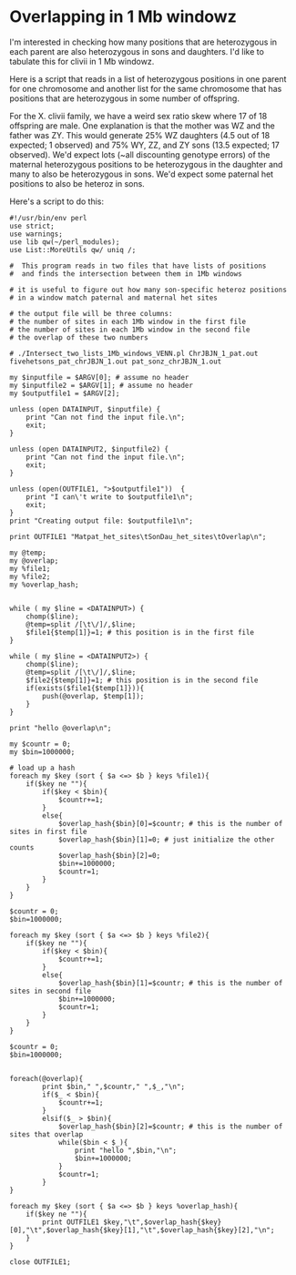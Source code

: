 # Overlapping in 1 Mb windowz

I'm interested in checking how many positions that are heterozygous in each parent are also heterozygous in sons and daughters. I'd like to tabulate this for clivii in 1 Mb windowz.

Here is a script that reads in a list of heterozygous positions in one parent for one chromosome and another list for the same chromosome that has positions that are heterozygous in some number of offspring. 

For the X. clivii family, we have a weird sex ratio skew where 17 of 18 offspring are male. One explanation is that the mother was WZ and the father was ZY. This would generate 25% WZ daughters (4.5 out of 18 expected; 1 observed) and 75% WY, ZZ, and ZY sons (13.5 expected; 17 observed). We'd expect lots (~all discounting genotype errors) of the maternal heterozygous positions to be heterozygous in the daughter and many to also be heterozygous in sons. We'd expect some paternal het positions to also be heteroz in sons.

Here's a script to do this:
```
#!/usr/bin/env perl
use strict;
use warnings;
use lib qw(~/perl_modules);
use List::MoreUtils qw/ uniq /;

#  This program reads in two files that have lists of positions
#  and finds the intersection between them in 1Mb windows

# it is useful to figure out how many son-specific heteroz positions
# in a window match paternal and maternal het sites

# the output file will be three columns:
# the number of sites in each 1Mb window in the first file
# the number of sites in each 1Mb window in the second file
# the overlap of these two numbers

# ./Intersect_two_lists_1Mb_windows_VENN.pl ChrJBJN_1_pat.out fivehetsons_pat_chrJBJN_1.out pat_sonz_chrJBJN_1.out

my $inputfile = $ARGV[0]; # assume no header
my $inputfile2 = $ARGV[1]; # assume no header
my $outputfile1 = $ARGV[2];

unless (open DATAINPUT, $inputfile) {
	print "Can not find the input file.\n";
	exit;
}

unless (open DATAINPUT2, $inputfile2) {
	print "Can not find the input file.\n";
	exit;
}

unless (open(OUTFILE1, ">$outputfile1"))  {
	print "I can\'t write to $outputfile1\n";
	exit;
}
print "Creating output file: $outputfile1\n";

print OUTFILE1 "Matpat_het_sites\tSonDau_het_sites\tOverlap\n";

my @temp;
my @overlap;
my %file1;
my %file2;
my %overlap_hash;


while ( my $line = <DATAINPUT>) {
	chomp($line);
	@temp=split /[\t\/]/,$line;
	$file1{$temp[1]}=1; # this position is in the first file
}

while ( my $line = <DATAINPUT2>) {
	chomp($line);
	@temp=split /[\t\/]/,$line;
	$file2{$temp[1]}=1; # this position is in the second file
	if(exists($file1{$temp[1]})){
		push(@overlap, $temp[1]);
	}
}	

print "hello @overlap\n";

my $countr = 0;
my $bin=1000000;

# load up a hash
foreach my $key (sort { $a <=> $b } keys %file1){
	if($key ne ""){
		if($key < $bin){
			$countr+=1;
		}
		else{
			$overlap_hash{$bin}[0]=$countr; # this is the number of sites in first file
			$overlap_hash{$bin}[1]=0; # just initialize the other counts
			$overlap_hash{$bin}[2]=0;
			$bin+=1000000;
			$countr=1;
		}
	}
}

$countr = 0;
$bin=1000000;

foreach my $key (sort { $a <=> $b } keys %file2){
	if($key ne ""){
		if($key < $bin){
			$countr+=1;
		}
		else{
			$overlap_hash{$bin}[1]=$countr; # this is the number of sites in second file
			$bin+=1000000;
			$countr=1;
		}
	}
}

$countr = 0;
$bin=1000000;


foreach(@overlap){
	    print $bin," ",$countr," ",$_,"\n";
		if($_ < $bin){
			$countr+=1;
		}
		elsif($_ > $bin){
			$overlap_hash{$bin}[2]=$countr; # this is the number of sites that overlap
			while($bin < $_){
				print "hello ",$bin,"\n";
				$bin+=1000000;
			}
			$countr=1;
		}
}

foreach my $key (sort { $a <=> $b } keys %overlap_hash){
	if($key ne ""){
		print OUTFILE1 $key,"\t",$overlap_hash{$key}[0],"\t",$overlap_hash{$key}[1],"\t",$overlap_hash{$key}[2],"\n";
	}
}		

close OUTFILE1;
```
